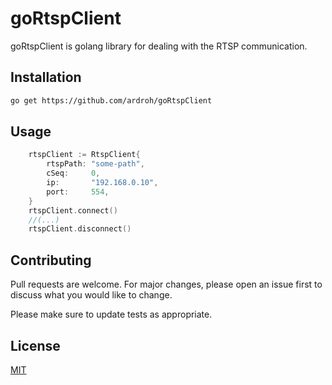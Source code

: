 # goRtspClient

goRtspClient is golang library for dealing with the RTSP communication.

## Installation

```bash
go get https://github.com/ardroh/goRtspClient
```

## Usage

```go
    rtspClient := RtspClient{
		rtspPath: "some-path",
		cSeq:     0,
		ip:       "192.168.0.10",
		port:     554,
    }
	rtspClient.connect()
    //(...)
    rtspClient.disconnect()
```

## Contributing
Pull requests are welcome. For major changes, please open an issue first to discuss what you would like to change.

Please make sure to update tests as appropriate.

## License
[MIT](https://choosealicense.com/licenses/mit/)